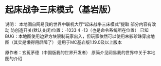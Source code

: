 # 起床战争三床模式（基岩版）
说明：
本地图自网易我的世界中联机大厅“起床战争三床模式”提取
部分内容有改动
防创造开关(默认关闭)位置：-1033 4 -13（也是命令系统所在位置）
已知BUG：本地图使用边界方块限制玩家出入，但玩家依然可以使用末影珍珠穿出地图（其实是懒得用屏障了）
适用于MC基岩版1.19.0及以上版本


原作者：玄菟茅德（中国版我的世界开发者）
原简介见网易我的世界中关于本地图的介绍
